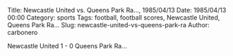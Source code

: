 Title: Newcastle United vs. Queens Park Ra…, 1985/04/13
Date: 1985/04/13 00:00
Category: sports
Tags: football, football scores, Newcastle United, Queens Park Ra…
Slug: newcastle-united-vs-queens-park-ra
Author: carbonero


Newcastle United 1 - 0 Queens Park Ra…
